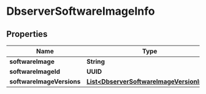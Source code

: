 

# DbserverSoftwareImageInfo


## Properties

Name | Type | Description | Notes
------------ | ------------- | ------------- | -------------
**softwareImage** | **String** |  |  [optional]
**softwareImageId** | **UUID** |  |  [optional]
**softwareImageVersions** | [**List&lt;DbserverSoftwareImageVersionInfo&gt;**](DbserverSoftwareImageVersionInfo.md) |  |  [optional]




